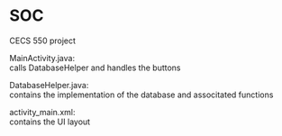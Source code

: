 # SOC
CECS 550 project

MainActivity.java:  
    calls DatabaseHelper and handles the buttons

DatabaseHelper.java:  
    contains the implementation of the database and associtated functions

activity_main.xml:  
    contains the UI layout
